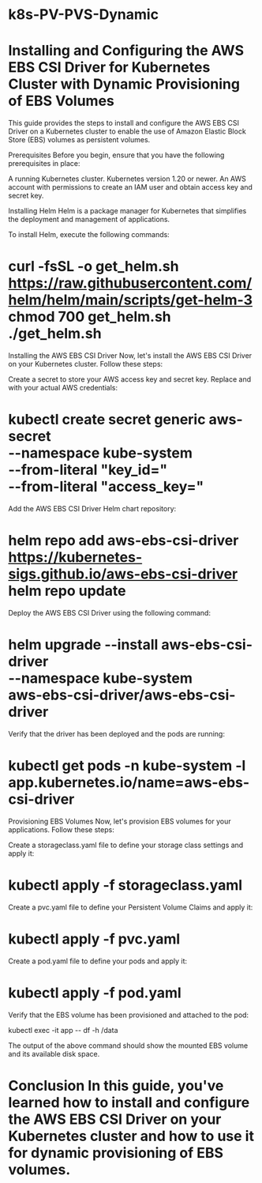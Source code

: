 # k8s-PV-PVS-Dynamic

Installing and Configuring the AWS EBS CSI Driver for Kubernetes Cluster with Dynamic Provisioning of EBS Volumes
=================================================================================================================
This guide provides the steps to install and configure the AWS EBS CSI Driver on a Kubernetes cluster to enable the use of Amazon Elastic Block Store (EBS) volumes as persistent volumes.


Prerequisites
Before you begin, ensure that you have the following prerequisites in place:

A running Kubernetes cluster.
Kubernetes version 1.20 or newer.
An AWS account with permissions to create an IAM user and obtain access key and secret key.

Installing Helm
Helm is a package manager for Kubernetes that simplifies the deployment and management of applications.

To install Helm, execute the following commands:

curl -fsSL -o get_helm.sh https://raw.githubusercontent.com/helm/helm/main/scripts/get-helm-3
chmod 700 get_helm.sh
./get_helm.sh
===
Installing the AWS EBS CSI Driver
Now, let's install the AWS EBS CSI Driver on your Kubernetes cluster. Follow these steps:

Create a secret to store your AWS access key and secret key. Replace <YourAWSAccessKey> and <YourAWSSecretKey> with your actual AWS credentials:

kubectl create secret generic aws-secret \
    --namespace kube-system \
    --from-literal "key_id=<YourAWSAccessKey>" \
    --from-literal "access_key=<YourAWSSecretKey>"
===
Add the AWS EBS CSI Driver Helm chart repository:

helm repo add aws-ebs-csi-driver https://kubernetes-sigs.github.io/aws-ebs-csi-driver
helm repo update
===
Deploy the AWS EBS CSI Driver using the following command:

helm upgrade --install aws-ebs-csi-driver \
    --namespace kube-system \
    aws-ebs-csi-driver/aws-ebs-csi-driver
===
Verify that the driver has been deployed and the pods are running:

kubectl get pods -n kube-system -l app.kubernetes.io/name=aws-ebs-csi-driver
===
Provisioning EBS Volumes
Now, let's provision EBS volumes for your applications. Follow these steps:

Create a storageclass.yaml file to define your storage class settings and apply it:

kubectl apply -f storageclass.yaml
===
Create a pvc.yaml file to define your Persistent Volume Claims and apply it:

kubectl apply -f pvc.yaml
===
Create a pod.yaml file to define your pods and apply it:

kubectl apply -f pod.yaml
===
Verify that the EBS volume has been provisioned and attached to the pod:

kubectl exec -it app -- df -h /data
  
The output of the above command should show the mounted EBS volume and its available disk space.

Conclusion
In this guide, you've learned how to install and configure the AWS EBS CSI Driver on your Kubernetes cluster and how to use it for dynamic provisioning of EBS volumes.
===================================================================================================================================================================================

